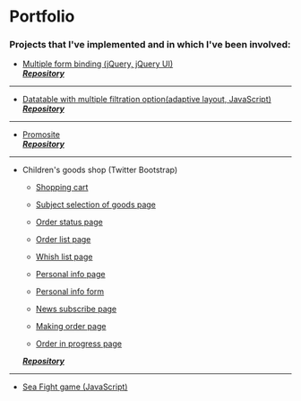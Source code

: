 Portfolio
=========
### Projects that I've implemented and in which I've been involved:

* [Multiple form binding (jQuery, jQuery UI)](https://evgar.github.io/list_attached_form/index.html)     
***[Repository](https://github.com/evgar/list-attached-form)***

---

* [Datatable with multiple filtration option(adaptive layout, JavaScript)](https://evgar.github.io/ipt/index.html)     
***[Repository](https://github.com/evgar/dashboard)***

---

* [Promosite](https://evgar.github.io/promo_site/index.html)     
***[Repository](https://github.com/evgar/kirill_test)***

---

* Children's goods shop (Twitter Bootstrap)

	* [Shopping cart](http://evgar.esy.es/some_shop/some_shop_viewed.php)

	* [Subject selection of goods page](http://evgar.esy.es/some_shop/some_shop_wishlist_item.php)

	* [Order status page](http://evgar.esy.es/some_shop/some_shop_order.php)

	* [Order list page](http://evgar.esy.es/some_shop/some_shop_orders.php)

	* [Whish list page](http://evgar.esy.es/some_shop/some_shop_wishlist.php)

	* [Personal info page](http://evgar.esy.es/some_shop/some_shop_personal_info.php)

	* [Personal info form](http://evgar.esy.es/some_shop/some_shop_personal_info_edit_2.php)

	* [News subscribe page](http://evgar.esy.es/some_shop/some_shop_newsletters_edit.php)

	* [Making order page](http://evgar.esy.es/some_shop/some_shop_cart.php)

	* [Order in progress page](http://evgar.esy.es/some_shop/some_shop_waitlist.php)
	 
   ***[Repository](https://github.com/evgar/kirill_test)***

---

* [Sea Fight game (JavaScript)](https://evgar.github.io/battleship/index.html)